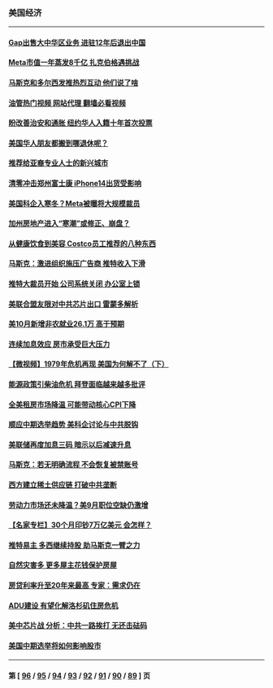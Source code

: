 ### 美国经济
---
#### [Gap出售大中华区业务 进驻12年后退出中国](../../pages/ncid1078158/n13862077.md?11091245) 
#### [Meta市值一年蒸发8千亿 扎克伯格遇挑战](../../pages/ncid1078158/n13861336.md?11091245) 
#### [马斯克和多尔西发推热烈互动 他们说了啥](../../pages/ncid1078158/n13861270.md?11091245) 
#### [油管热门视频 网站代理 翻墙必看视频](http://150.230.27.170:81/youtube.html?11091245)
#### [盼改善治安和通胀  纽约华人入籍十年首次投票](../../pages/ncid1078158/n13860904.md?11091245) 
#### [美国华人朋友都搬到哪退休呢？](../../pages/ncid1078158/n13860819.md?11091245) 
#### [推荐给亚裔专业人士的新兴城市](../../pages/ncid1078158/n13860789.md?11091245) 
#### [清零冲击郑州富士康 iPhone14出货受影响](../../pages/ncid1078158/n13860720.md?11091245) 
#### [美国科企入寒冬？Meta被曝将大规模裁员](../../pages/ncid1078158/n13860702.md?11091245) 
#### [加州房地产进入“寒潮”或修正、崩盘？](../../pages/ncid1078158/n13860681.md?11091245) 
#### [从健康饮食到美容 Costco员工推荐的八种东西](../../pages/ncid1078158/n13860209.md?11091245) 
#### [马斯克：激进组织施压广告商 推特收入下滑](../../pages/ncid1078158/n13859705.md?11091245) 
#### [推特大裁员开始 公司系统关闭 办公室上锁](../../pages/ncid1078158/n13859659.md?11091245) 
#### [美联合盟友限对中共芯片出口 雷蒙多解析](../../pages/ncid1078158/n13859663.md?11091245) 
#### [美10月新增非农就业26.1万 高于预期](../../pages/ncid1078158/n13859610.md?11091245) 
#### [连续加息效应 房市承受巨大压力](../../pages/ncid1078158/n13859163.md?11091245) 
#### [【微视频】1979年危机再现 美国为何解不了（下）](../../pages/ncid1078158/n13858870.md?11091245) 
#### [能源政策引柴油危机 拜登面临越来越多批评](../../pages/ncid1078158/n13858261.md?11091245) 
#### [全美租房市场降温 可能带动核心CPI下降](../../pages/ncid1078158/n13858257.md?11091245) 
#### [顺应中期选举趋势 美科企讨论与中共脱钩](../../pages/ncid1078158/n13858233.md?11091245) 
#### [美联储再度加息三码 暗示以后减速升息](../../pages/ncid1078158/n13858133.md?11091245) 
#### [马斯克：若无明确流程 不会恢复被禁账号](../../pages/ncid1078158/n13858103.md?11091245) 
#### [西方建立稀土供应链 打破中共垄断](../../pages/ncid1078158/n13857670.md?11091245) 
#### [劳动力市场还未降温？美9月职位空缺仍激增](../../pages/ncid1078158/n13857385.md?11091245) 
#### [【名家专栏】30个月印钞7万亿美元 会怎样？](../../pages/ncid1078158/n13857173.md?11091245) 
#### [推特易主 多西继续持股 助马斯克一臂之力](../../pages/ncid1078158/n13857318.md?11091245) 
#### [自然灾害多 更多屋主花钱保护房屋](../../pages/ncid1078158/n13857280.md?11091245) 
#### [房贷利率升至20年来最高 专家：需求仍在](../../pages/ncid1078158/n13857277.md?11091245) 
#### [ADU建设 有望化解洛杉矶住房危机](../../pages/ncid1078158/n13856938.md?11091245) 
#### [美中芯片战 分析：中共一路挨打 无还击砝码](../../pages/ncid1078158/n13856640.md?11091245) 
#### [美国中期选举将如何影响股市](../../pages/ncid1078158/n13856652.md?11091245) 

---
#### 第 [ [96](./96.md?11091245) / [95](./95.md?11091245) / [94](./94.md?11091245) / [93](./93.md?11091245) / [92](./92.md?11091245) / [91](./91.md?11091245) / [90](./90.md?11091245) / [89](./89.md?11091245) ] 页
